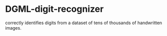 # DGML-digit-recognizer
correctly identifies digits from a dataset of tens of thousands of handwritten images.

